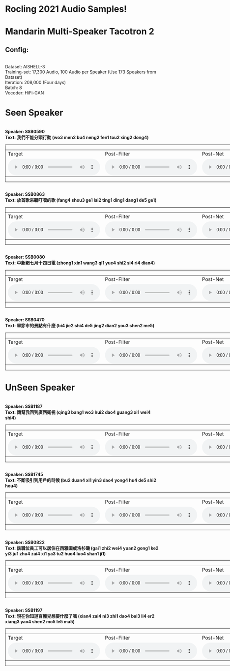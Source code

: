 # Rocling 2021 Audio Samples!

# Mandarin Multi-Speaker Tacotron 2

## Config:
<br>Dataset: AISHELL-3
<br>Training-set: 17,300 Audio, 100 Audio per Speaker (Use 173 Speakers from Dataset)
<br>Iteration: 208,000 (Four days)
<br>Batch: 8
<br>Vocoder: HiFi-GAN

# Seen Speaker
<br><b> Speaker: SSB0590 </b>
<br><b> Text: 我們不能分頭行動 (wo3 men2 bu4 neng2 fen1 tou2 xing2 dong4)</b>
<div style="border:1px black solid;width:1202px;">
    <table>
        <tr>
            <td> Target </td>
            <td> Post-Filter </td>
            <td> Post-Net </td>
        </tr>
        <tr>
            <td>
                <audio controls>
                    <source src="audio/inside/Men/590/gt.wav" type="audio/wav">
                </audio>
            </td>
            <td>
                <audio controls>
                    <source src="audio/inside/Men/590/pf.wav" type="audio/wav">
                </audio>
            </td>
            <td>
                <audio controls>
                    <source src="audio/inside/Men/590/pn.wav" type="audio/wav">
                </audio>
            </td>
        </tr>
    </table>
</div>

<br><b> Speaker: SSB0863 </b>
<br><b> Text: 放首歌來聽叮噹的歌 (fang4 shou3 ge1 lai2 ting1 ding1 dang1 de5 ge1)</b>
<div style="border:1px black solid;width:1202px;">
    <table>
        <tr>
            <td> Target </td>
            <td> Post-Filter </td>
            <td> Post-Net </td>
        </tr>
        <tr>
            <td>
                <audio controls>
                    <source src="audio/inside/Men/863/gt.wav" type="audio/wav">
                </audio>
            </td>
            <td>
                <audio controls>
                    <source src="audio/inside/Men/863/pf.wav" type="audio/wav">
                </audio>
            </td>
            <td>
                <audio controls>
                    <source src="audio/inside/Men/863/pn.wav" type="audio/wav">
                </audio>
            </td>
        </tr>
    </table>
</div>

<br><b> Speaker: SSB0080 </b>
<br><b> Text: 中新網七月十四日電 (zhong1 xin1 wang3 qi1 yue4 shi2 si4 ri4 dian4)</b>
<div style="border:1px black solid;width:1202px;">
    <table>
        <tr>
            <td> Target </td>
            <td> Post-Filter </td>
            <td> Post-Net </td>
        </tr>
        <tr>
            <td>
                <audio controls>
                    <source src="audio/inside/Women/80/gt.wav" type="audio/wav">
                </audio>
            </td>
            <td>
                <audio controls>
                    <source src="audio/inside/Women/80/pf.wav" type="audio/wav">
                </audio>
            </td>
            <td>
                <audio controls>
                    <source src="audio/inside/Women/80/pn.wav" type="audio/wav">
                </audio>
            </td>
        </tr>
    </table>
</div>

<br><b> Speaker: SSB0470 </b>
<br><b> Text: 畢節市的景點有什麼 (bi4 jie2 shi4 de5 jing2 dian2 you3 shen2 me5)</b>
<div style="border:1px black solid;width:1202px;">
    <table>
        <tr>
            <td> Target </td>
            <td> Post-Filter </td>
            <td> Post-Net </td>
        </tr>
        <tr>
            <td>
                <audio controls>
                    <source src="audio/inside/Women/470/gt.wav" type="audio/wav">
                </audio>
            </td>
            <td>
                <audio controls>
                    <source src="audio/inside/Women/470/pf.wav" type="audio/wav">
                </audio>
            </td>
            <td>
                <audio controls>
                    <source src="audio/inside/Women/470/pn.wav" type="audio/wav">
                </audio>
            </td>
        </tr>
    </table>
</div>


# UnSeen Speaker
<br><b> Speaker: SSB1187 </b>
<br><b> Text: 請幫我回到廣西衛視 (qing3 bang1 wo3 hui2 dao4 guang3 xi1 wei4 shi4)</b>
<div style="border:1px black solid;width:1202px;">
    <table>
        <tr>
            <td> Target </td>
            <td> Post-Filter </td>
            <td> Post-Net </td>
        </tr>
        <tr>
            <td>
                <audio controls>
                    <source src="audio/outside/Men/1187/gt.wav" type="audio/wav">
                </audio>
            </td>
            <td>
                <audio controls>
                    <source src="audio/outside/Men/1187/pf.wav" type="audio/wav">
                </audio>
            </td>
            <td>
                <audio controls>
                    <source src="audio/outside/Men/1187/pn.wav" type="audio/wav">
                </audio>
            </td>
        </tr>
    </table>
</div>

<br><b> Speaker: SSB1745 </b>
<br><b> Text: 不斷吸引到用戶的時候 (bu2 duan4 xi1 yin3 dao4 yong4 hu4 de5 shi2 hou4)</b>
<div style="border:1px black solid;width:1202px;">
    <table>
        <tr>
            <td> Target </td>
            <td> Post-Filter </td>
            <td> Post-Net </td>
        </tr>
        <tr>
            <td>
                <audio controls>
                    <source src="audio/outside/Men/1745/gt.wav" type="audio/wav">
                </audio>
            </td>
            <td>
                <audio controls>
                    <source src="audio/outside/Men/1745/pf.wav" type="audio/wav">
                </audio>
            </td>
            <td>
                <audio controls>
                    <source src="audio/outside/Men/1745/pn.wav" type="audio/wav">
                </audio>
            </td>
        </tr>
    </table>
</div>

<br><b> Speaker: SSB0822 </b>
<br><b> Text: 該職位員工可以居住在西雅圖或洛杉磯 (gai1 zhi2 wei4 yuan2 gong1 ke2 yi3 ju1 zhu4 zai4 xi1 ya3 tu2 huo4 luo4 shan1 ji1)</b>
<div style="border:1px black solid;width:1202px;">
    <table>
        <tr>
            <td> Target </td>
            <td> Post-Filter </td>
            <td> Post-Net </td>
        </tr>
        <tr>
            <td>
                <audio controls>
                    <source src="audio/outside/Women/822/gt.wav" type="audio/wav">
                </audio>
            </td>
            <td>
                <audio controls>
                    <source src="audio/outside/Women/822/pf.wav" type="audio/wav">
                </audio>
            </td>
            <td>
                <audio controls>
                    <source src="audio/outside/Women/822/pn.wav" type="audio/wav">
                </audio>
            </td>
        </tr>
    </table>
</div>

<br><b> Speaker: SSB1197 </b>
<br><b> Text: 現在你知道百麗兒想要什麼了嗎 (xian4 zai4 ni3 zhi1 dao4 bai3 li4 er2 xiang3 yao4 shen2 mo5 le5 ma5)</b>
<div style="border:1px black solid;width:1202px;">
    <table>
        <tr>
            <td> Target </td>
            <td> Post-Filter </td>
            <td> Post-Net </td>
        </tr>
        <tr>
            <td>
                <audio controls>
                    <source src="audio/outside/Women/1197/gt.wav" type="audio/wav">
                </audio>
            </td>
            <td>
                <audio controls>
                    <source src="audio/outside/Women/1197/pf.wav" type="audio/wav">
                </audio>
            </td>
            <td>
                <audio controls>
                    <source src="audio/outside/Women/1197/pn.wav" type="audio/wav">
                </audio>
            </td>
        </tr>
    </table>
</div>

